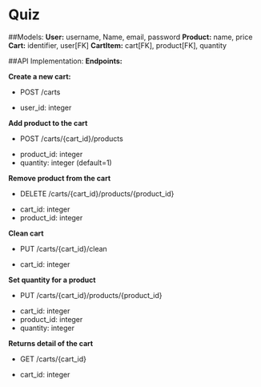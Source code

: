 # Quiz

##Models:
 **User:** username, Name, email, password 
 **Product:** name, price
 **Cart:** identifier, user[FK] 
 **CartItem:** cart[FK], product[FK], quantity

##API Implementation:
 **Endpoints:**

**Create a new cart:**
  * POST /carts
  - user_id: integer


**Add product to the cart**
 * POST /carts/{cart_id}/products
 - product_id: integer
 - quantity: integer (default=1)

**Remove product from the cart**
 * DELETE /carts/{cart_id}/products/{product_id}
 - cart_id: integer
 - product_id: integer

**Clean cart**
 * PUT /carts/{cart_id}/clean
 - cart_id: integer

**Set quantity for a product**
 * PUT /carts/{cart_id}/products/{product_id}
 - cart_id: integer
 - product_id: integer
 - quantity: integer

**Returns detail of the cart**
 * GET /carts/{cart_id}
 - cart_id: integer
